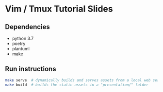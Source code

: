 # Vim / Tmux Tutorial Slides

## Dependencies

* python 3.7
* poetry
* plantuml
* make

## Run instructions

```bash
make serve  # dynamically builds and serves assets from a local web server
make build  # builds the static assets in a "presentation/" folder
```
